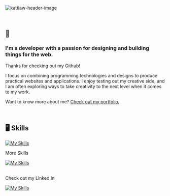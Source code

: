 ![kattlaw-header-image](https://user-images.githubusercontent.com/97987865/212748498-c93c6e04-4f3a-4688-89e7-fb6495c074a4.png)


<br>

## 👋

### I'm a developer with a passion for designing and building things for the web.

Thanks for checking out my Github!

I focus on combining programming technologies and designs to produce practical websites and applications. I enjoy testing out my creative side, and I am often exploring ways to take creativity to the next level when it comes to my work.

Want to know more about me? [Check out my portfolio.](https://klawdev.com)

<br>

## 🖥️ Skills

[![My Skills](https://skillicons.dev/icons?i=react,js,css,html,nodejs&theme=light)](https://skillicons.dev)


More Skills
<br>
  
[![My Skills](https://skillicons.dev/icons?i=bootstrap,bash,git,github,express,mongodb,netlify,vscode&theme=light)](https://skillicons.dev)


<br>
Check out my Linked In

[![My Skills](https://skillicons.dev/icons?i=linkedin&theme=light)](https://www.linkedin.com/in/katlawdev)


<!---
kattlaw/kattlaw is a ✨ special ✨ repository because its `README.md` (this file) appears on your GitHub profile.
You can click the Preview link to take a look at your changes.
--->
  
